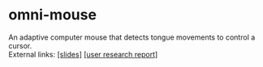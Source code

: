 # omni-mouse
An adaptive computer mouse that detects tongue movements to control a cursor.    
External links: [[slides]](https://docs.google.com/presentation/d/1gqfWp77rRQ_fnIK2S10crAoqV5gvX4WOMWYWn-EFgvU/edit?usp=sharing) [[user research report]](https://docs.google.com/document/d/1HK3PQHsJ8Ys6pttRrG1V9VscqA7xPYf28z5V0fU0UI0/edit?usp=sharing)
